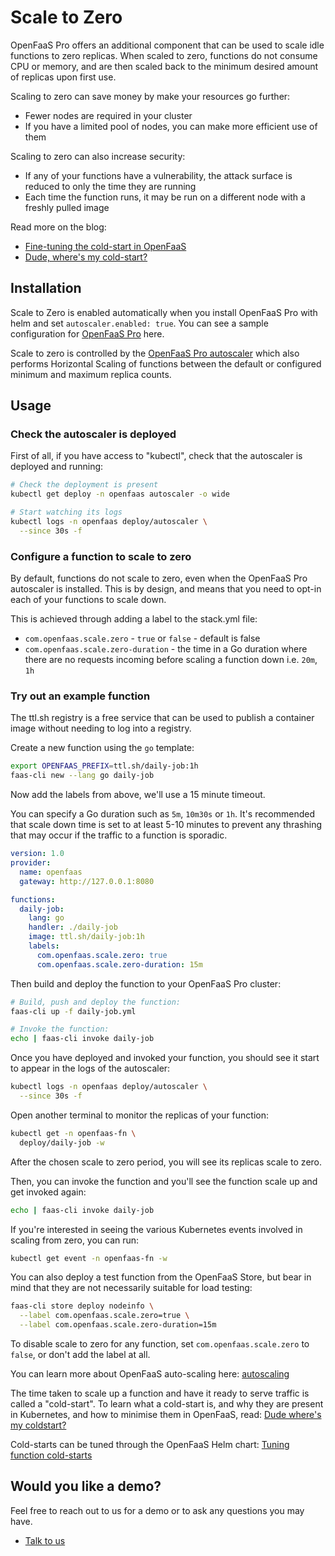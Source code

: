 # Scale to Zero

OpenFaaS Pro offers an additional component that can be used to scale idle functions to zero replicas. When scaled to zero, functions do not consume CPU or memory, and are then scaled back to the minimum desired amount of replicas upon first use.

Scaling to zero can save money by make your resources go further:

* Fewer nodes are required in your cluster
* If you have a limited pool of nodes, you can make more efficient use of them

Scaling to zero can also increase security:

* If any of your functions have a vulnerability, the attack surface is reduced to only the time they are running
* Each time the function runs, it may be run on a different node with a freshly pulled image

Read more on the blog:

* [Fine-tuning the cold-start in OpenFaaS](https://www.openfaas.com/blog/fine-tuning-the-cold-start/)
* [Dude, where's my cold-start?](https://www.openfaas.com/blog/what-serverless-coldstart/)

## Installation

Scale to Zero is enabled automatically when you install OpenFaaS Pro with helm and set `autoscaler.enabled: true`. You can see a sample configuration for [OpenFaaS Pro](https://github.com/openfaas/faas-netes/blob/master/chart/openfaas/values-pro.yaml) here.

Scale to zero is controlled by the [OpenFaaS Pro autoscaler](/architecture/autoscaling) which also performs Horizontal Scaling of functions between the default or configured minimum and maximum replica counts.

## Usage

### Check the autoscaler is deployed

First of all, if you have access to "kubectl", check that the autoscaler is deployed and running:

```bash
# Check the deployment is present
kubectl get deploy -n openfaas autoscaler -o wide

# Start watching its logs
kubectl logs -n openfaas deploy/autoscaler \
  --since 30s -f
```

### Configure a function to scale to zero

By default, functions do not scale to zero, even when the OpenFaaS Pro autoscaler is installed. This is by design, and means that you need to opt-in each of your functions to scale down.

This is achieved through adding a label to the stack.yml file:

* `com.openfaas.scale.zero` - `true` or `false` - default is false
* `com.openfaas.scale.zero-duration` - the time in a Go duration where there are no requests incoming before scaling a function down i.e. `20m`, `1h`

### Try out an example function

The ttl.sh registry is a free service that can be used to publish a container image without needing to log into a registry.

Create a new function using the `go` template:

```bash
export OPENFAAS_PREFIX=ttl.sh/daily-job:1h
faas-cli new --lang go daily-job
```

Now add the labels from above, we'll use a 15 minute timeout.

You can specify a Go duration such as `5m`, `10m30s` or `1h`. It's recommended that scale down time is set to at least 5-10 minutes to prevent any thrashing that may occur if the traffic to a function is sporadic.

```yaml
version: 1.0
provider:
  name: openfaas
  gateway: http://127.0.0.1:8080

functions:
  daily-job:
    lang: go
    handler: ./daily-job
    image: ttl.sh/daily-job:1h
    labels:
      com.openfaas.scale.zero: true
      com.openfaas.scale.zero-duration: 15m
```

Then build and deploy the function to your OpenFaaS Pro cluster:

```bash
# Build, push and deploy the function:
faas-cli up -f daily-job.yml

# Invoke the function:
echo | faas-cli invoke daily-job
```

Once you have deployed and invoked your function, you should see it start to appear in the logs of the autoscaler:

```bash
kubectl logs -n openfaas deploy/autoscaler \
  --since 30s -f
```

Open another terminal to monitor the replicas of your function:

```bash
kubectl get -n openfaas-fn \
  deploy/daily-job -w
```

After the chosen scale to zero period, you will see its replicas scale to zero.

Then, you can invoke the function and you'll see the function scale up and get invoked again:

```bash
echo | faas-cli invoke daily-job
```

If you're interested in seeing the various Kubernetes events involved in scaling from zero, you can run:

```bash
kubectl get event -n openfaas-fn -w
```

You can also deploy a test function from the OpenFaaS Store, but bear in mind that they are not necessarily suitable for load testing:

```bash
faas-cli store deploy nodeinfo \
  --label com.openfaas.scale.zero=true \
  --label com.openfaas.scale.zero-duration=15m
```

To disable scale to zero for any function, set `com.openfaas.scale.zero` to `false`, or don't add the label at all.

You can learn more about OpenFaaS auto-scaling here: [autoscaling](/architecture/autoscaling)

The time taken to scale up a function and have it ready to serve traffic is called a "cold-start". To learn what a cold-start is, and why they are present in Kubernetes, and how to minimise them in OpenFaaS, read: [Dude where's my coldstart?](https://www.openfaas.com/blog/what-serverless-coldstart/)

Cold-starts can be tuned through the OpenFaaS Helm chart: [Tuning function cold-starts](https://github.com/openfaas/faas-netes/tree/master/chart/openfaas#tuning-function-cold-starts)

## Would you like a demo?

Feel free to reach out to us for a demo or to ask any questions you may have.

* [Talk to us](https://openfaas.com/pricing/)
